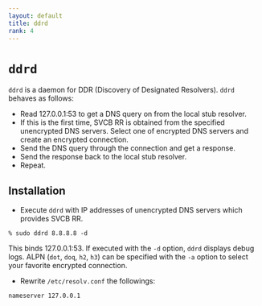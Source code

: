```yaml
---
layout: default
title: ddrd
rank: 4
---
```


# `ddrd`

`ddrd` is a daemon for DDR (Discovery of Designated Resolvers). `ddrd` behaves as follows:

- Read 127.0.0.1:53 to get a DNS query on from the local stub resolver.
- If this is the first time, SVCB RR is obtained from the specified unencrypted DNS servers. Select one of encrypted DNS servers and create an encrypted connection.
- Send the DNS query through the connection and get a response.
- Send the response back to the local stub resolver.
- Repeat.

## Installation

* Execute `ddrd` with IP addresses of unencrypted DNS servers which provides SVCB RR.

```
% sudo ddrd 8.8.8.8 -d
```

This binds 127.0.0.1:53. If executed with the `-d` option, `ddrd` displays debug logs. ALPN (`dot`, `doq`, `h2`, `h3`) can be specified with the `-a` option to select your favorite encrypted connection.

* Rewrite `/etc/resolv.conf` the followings:

```
nameserver 127.0.0.1
```

